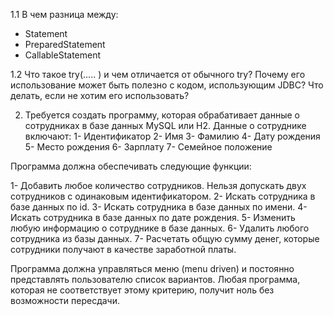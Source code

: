 1.1 В чем разница между:

- Statement
- PreparedStatement
- CallableStatement

1.2 Что такое try(..... ) и чем отличается от обычного try? Почему его использование может
быть полезно с кодом, использующим JDBC? Что делать, если не хотим его
использовать?

2. Требуется создать программу, которая обрабативает данные о сотрудниках в базе данных MySQL или
H2. Данные о сотруднике включают:
1- Идентификатор
2- Имя
3- Фамилию
4- Дату рождения
5- Место рождения
6- Зарплату
7- Семейное положение
   
Программа должна обеспечивать следующие функции:

1- Добавить любое количество сотрудников. Нельзя допускать двух сотрудников с одинаковым
идентификатором.
2- Искать сотрудника в базе данных по id.
3- Искать сотрудника в базе данных по имени.
4- Искать сотрудника в базе данных по дате рождения.
5- Изменить любую информацию о сотруднике в базе данных.
6- Удалить любого сотрудника из базы данных.
7- Расчетать общую сумму денег, которые сотрудники получают в качестве заработной платы.

Программа должна управляться меню (menu driven) и постоянно представлять пользователю
список вариантов. Любая программа, которая не соответствует этому критерию, получит ноль
без возможности пересдачи.

